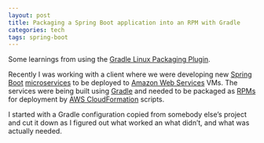 ```yaml
---
layout: post
title: Packaging a Spring Boot application into an RPM with Gradle
categories: tech
tags: spring-boot
---
```


Some learnings from using the
[Gradle Linux Packaging Plugin](https://github.com/nebula-plugins/gradle-ospackage-plugin).

Recently I was working with a client where we were developing new
[Spring Boot](https://projects.spring.io/spring-boot/)
[microservices](https://en.wikipedia.org/wiki/Microservices)
to be deployed to [Amazon Web Services](https://aws.amazon.com/)
VMs. The services were being built using [Gradle](https://gradle.org/)
and needed to be packaged as [RPMs](https://en.wikipedia.org/wiki/Rpm_(software))
for deployment by [AWS CloudFormation](https://aws.amazon.com/cloudformation/) scripts.

I started with a Gradle configuration copied from somebody else’s project and
cut it down as I figured out what worked an what didn’t, and what was actually
needed.

